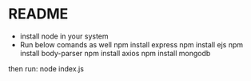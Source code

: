 # README
- install node in your system
- Run below comands as well
npm install express
npm install ejs
npm install body-parser
npm install axios
npm install mongodb

then run:
node index.js
